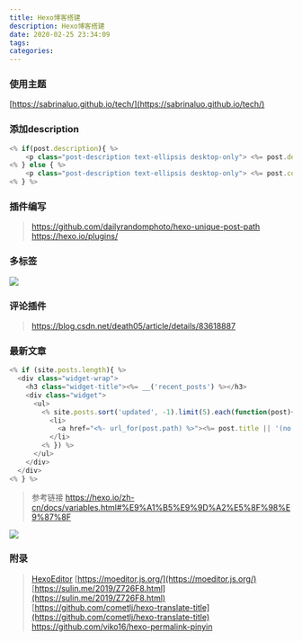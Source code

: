 ```yaml
---
title: Hexo博客搭建
description: Hexo博客搭建
date: 2020-02-25 23:34:09
tags:
categories:
---
```


### 使用主题

[https://sabrinaluo.github.io/tech/](https://sabrinaluo.github.io/tech/)

### 添加description

```js
<% if(post.description){ %>
    <p class="post-description text-ellipsis desktop-only"> <%= post.description %> </p>
<% } else { %>
    <p class="post-description text-ellipsis desktop-only"> <%= post.content.replace(/<[^>]*>/ig, ' ').substr(0, 50) %> </p>
<% } %>
```

### 插件编写
> https://github.com/dailyrandomphoto/hexo-unique-post-path
> https://hexo.io/plugins/

### 多标签
![](/2020_02_25_hexo-bo-ke-da-jian/20200226125747239.png)

### 评论插件
> https://blog.csdn.net/death05/article/details/83618887

### 最新文章
```js
<% if (site.posts.length){ %>
  <div class="widget-wrap">
    <h3 class="widget-title"><%= __('recent_posts') %></h3>
    <div class="widget">
      <ul>
        <% site.posts.sort('updated', -1).limit(5).each(function(post){ %>
          <li>
            <a href="<%- url_for(post.path) %>"><%= post.title || '(no title)' %></a>
          </li>
        <% }) %>
      </ul>
    </div>
  </div>
<% } %>
```
> 参考链接 https://hexo.io/zh-cn/docs/variables.html#%E9%A1%B5%E9%9D%A2%E5%8F%98%E9%87%8F

![](http://q68vqxb8c.bkt.clouddn.com/2020_02_25_hexo-bo-ke-da-jian/20200228015431168.png)

### 附录
>[HexoEditor](https://github.com/zhuzhuyule/HexoEditor)
>[https://moeditor.js.org/](https://moeditor.js.org/)
>[https://sulin.me/2019/Z726F8.html](https://sulin.me/2019/Z726F8.html)
>[https://github.com/cometlj/hexo-translate-title](https://github.com/cometlj/hexo-translate-title)
>https://github.com/viko16/hexo-permalink-pinyin

